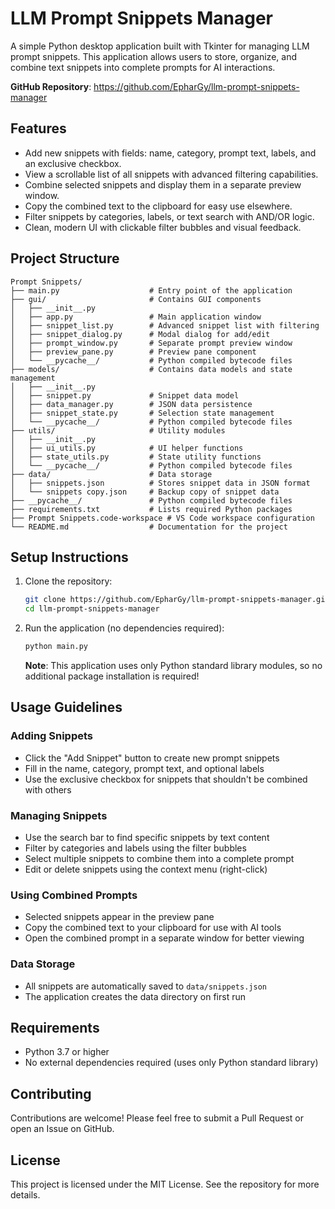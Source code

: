 # LLM Prompt Snippets Manager

A simple Python desktop application built with Tkinter for managing LLM prompt snippets. This application allows users to store, organize, and combine text snippets into complete prompts for AI interactions.

**GitHub Repository**: https://github.com/EpharGy/llm-prompt-snippets-manager

## Features

- Add new snippets with fields: name, category, prompt text, labels, and an exclusive checkbox.
- View a scrollable list of all snippets with advanced filtering capabilities.
- Combine selected snippets and display them in a separate preview window.
- Copy the combined text to the clipboard for easy use elsewhere.
- Filter snippets by categories, labels, or text search with AND/OR logic.
- Clean, modern UI with clickable filter bubbles and visual feedback.

## Project Structure

```
Prompt Snippets/
├── main.py                    # Entry point of the application
├── gui/                       # Contains GUI components
│   ├── __init__.py
│   ├── app.py                 # Main application window
│   ├── snippet_list.py        # Advanced snippet list with filtering
│   ├── snippet_dialog.py      # Modal dialog for add/edit
│   ├── prompt_window.py       # Separate prompt preview window
│   ├── preview_pane.py        # Preview pane component
│   └── __pycache__/           # Python compiled bytecode files
├── models/                    # Contains data models and state management
│   ├── __init__.py
│   ├── snippet.py             # Snippet data model
│   ├── data_manager.py        # JSON data persistence
│   ├── snippet_state.py       # Selection state management
│   └── __pycache__/           # Python compiled bytecode files
├── utils/                     # Utility modules
│   ├── __init__.py
│   ├── ui_utils.py            # UI helper functions
│   ├── state_utils.py         # State utility functions
│   └── __pycache__/           # Python compiled bytecode files
├── data/                      # Data storage
│   ├── snippets.json          # Stores snippet data in JSON format
│   └── snippets copy.json     # Backup copy of snippet data
├── __pycache__/               # Python compiled bytecode files
├── requirements.txt           # Lists required Python packages
├── Prompt Snippets.code-workspace # VS Code workspace configuration
└── README.md                  # Documentation for the project
```

## Setup Instructions

1. Clone the repository:
   ```bash
   git clone https://github.com/EpharGy/llm-prompt-snippets-manager.git
   cd llm-prompt-snippets-manager
   ```

2. Run the application (no dependencies required):
   ```bash
   python main.py
   ```

   **Note**: This application uses only Python standard library modules, so no additional package installation is required!

## Usage Guidelines

### Adding Snippets
- Click the "Add Snippet" button to create new prompt snippets
- Fill in the name, category, prompt text, and optional labels
- Use the exclusive checkbox for snippets that shouldn't be combined with others

### Managing Snippets
- Use the search bar to find specific snippets by text content
- Filter by categories and labels using the filter bubbles
- Select multiple snippets to combine them into a complete prompt
- Edit or delete snippets using the context menu (right-click)

### Using Combined Prompts
- Selected snippets appear in the preview pane
- Copy the combined text to your clipboard for use with AI tools
- Open the combined prompt in a separate window for better viewing

### Data Storage
- All snippets are automatically saved to `data/snippets.json`
- The application creates the data directory on first run

## Requirements

- Python 3.7 or higher
- No external dependencies required (uses only Python standard library)

## Contributing

Contributions are welcome! Please feel free to submit a Pull Request or open an Issue on GitHub.

## License

This project is licensed under the MIT License. See the repository for more details.
